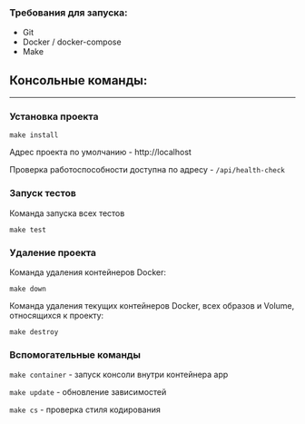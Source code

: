 ### Требования для запуска:
* Git
* Docker / docker-compose
* Make

## Консольные команды:

---

### Установка проекта

```
make install
```

Адрес проекта по умолчанию - http://localhost

Проверка работоспособности доступна по адресу - `/api/health-check`

### Запуск тестов

Команда запуска всех тестов

```
make test
```

### Удаление проекта

Команда удаления контейнеров Docker:

```
make down
```

Команда удаления текущих контейнеров Docker, всех образов и Volume, относящихся к проекту:

```
make destroy
```

### Вспомогательные команды

`make container` - запуск консоли внутри контейнера app

`make update` - обновление зависимостей

`make cs` - проверка стиля кодирования